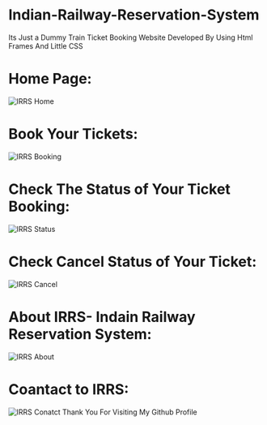 # Indian-Railway-Reservation-System
 Its Just a Dummy Train Ticket Booking Website Developed By Using Html Frames And Little CSS
# Home Page:
![IRRS Home](https://user-images.githubusercontent.com/99498718/209186159-86b958f4-0f54-40f9-ac20-673d2c2db698.png)
# Book Your Tickets:
![IRRS Booking](https://user-images.githubusercontent.com/99498718/209186226-b6c381a2-217d-4038-8a6f-4fb3cba59ae0.png)
# Check The Status of Your Ticket Booking:
![IRRS Status](https://user-images.githubusercontent.com/99498718/209186273-f015e63d-1c84-4aa1-9581-750cb5d0b4f9.png)
# Check Cancel Status of Your Ticket:
![IRRS Cancel](https://user-images.githubusercontent.com/99498718/209186308-e951cd97-2f65-444d-9682-f8b3c1a6992b.png)
# About IRRS- Indain Railway Reservation System:
![IRRS About](https://user-images.githubusercontent.com/99498718/209186348-ef7249b4-528b-4b24-9917-8b272fe93767.png)
# Coantact to IRRS:
![IRRS Conatct](https://user-images.githubusercontent.com/99498718/209186657-5da344c1-85ba-488c-9e94-288bf270e8b1.png)
Thank You For Visiting My Github Profile
